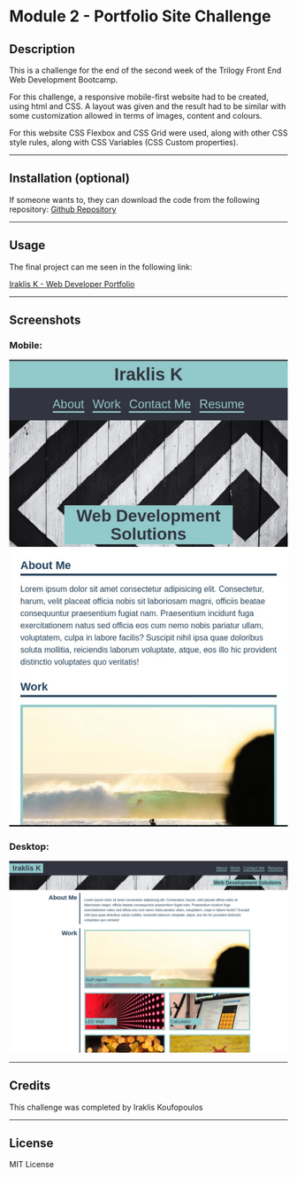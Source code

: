 # Module 2 - Portfolio Site Challenge

## Description

This is a challenge for the end of the second week of the Trilogy Front End Web Development Bootcamp. 

For this challenge, a responsive mobile-first website had to be created, using html and CSS. A layout was given and the result had to be similar with some customization allowed in terms of images, content and colours. 

For this website CSS Flexbox and CSS Grid were used, along with other CSS style rules, along with CSS Variables (CSS Custom properties).

---
## Installation (optional)

If someone wants to, they can download the code from the following repository: 
[Github Repository](https://github.com/QuantumK9/portfolio-challenge)

---
## Usage

The final project can me seen in the following link:

[Iraklis K - Web Developer Portfolio](https://quantumk9.github.io/portfolio-challenge/)


---

## Screenshots
### Mobile: 
![Screenshot](/images/mobile-screenshot.jpg)


### Desktop: 
![Screenshot](/images/desktop-screenshot.jpg)

---
## Credits

This challenge was completed by Iraklis Koufopoulos

---
## License 

MIT License
